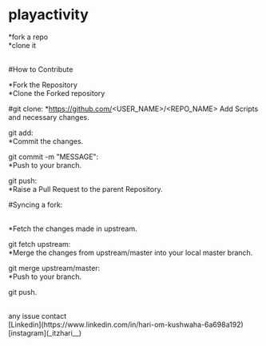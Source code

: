 # playactivity
*fork a repo <br>
*clone it

<br>
#How to Contribute

*Fork the Repository
<br>
*Clone the Forked repository

#git clone:
 *https://github.com/<USER_NAME>/<REPO_NAME>
Add Scripts and necessary changes.

git add:
<br>*Commit the changes.

git commit -m "MESSAGE":
<br>*Push to your branch.

git push:
<br>*Raise a Pull Request to the parent Repository.

#Syncing a fork:

<br>*Fetch the changes made in upstream.

git fetch upstream:
<br>*Merge the changes from upstream/master into your local master branch.

git merge upstream/master:
<br>*Push to your branch.

git push.

<br>
any issue contact 
<br>
[Linkedin](https://www.linkedin.com/in/hari-om-kushwaha-6a698a192)
<br>
[instagram](_itzhari__)
